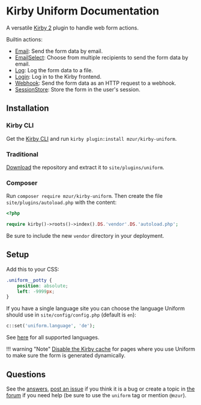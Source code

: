 # Kirby Uniform Documentation

A versatile [Kirby 2](http://getkirby.com) plugin to handle web form actions.

Builtin actions:

- [Email](actions/email): Send the form data by email.
- [EmailSelect](actions/email-select): Choose from multiple recipients to send the form data by email.
- [Log](actions/log): Log the form data to a file.
- [Login](actions/login): Log in to the Kirby frontend.
- [Webhook](actions/webhook): Send the form data as an HTTP request to a webhook.
- [SessionStore](actions/session-store): Store the form in the user's session.

## Installation

### Kirby CLI

Get the [Kirby CLI](https://github.com/getkirby/cli) and run `kirby plugin:install mzur/kirby-uniform`.

### Traditional

[Download](https://github.com/mzur/kirby-uniform/archive/master.zip) the repository and extract it to `site/plugins/uniform`.

### Composer

Run `composer require mzur/kirby-uniform`. Then create the file `site/plugins/autoload.php` with the content:

```php
<?php

require kirby()->roots()->index().DS.'vendor'.DS.'autoload.php';
```

Be sure to include the new `vendor` directory in your deployment.

## Setup

Add this to your CSS:

```css
.uniform__potty {
    position: absolute;
    left: -9999px;
}
```

If you have a single language site you can choose the language Uniform should use in `site/config/config.php` (default is `en`):

```php
c::set('uniform.language', 'de');
```

See [here](https://github.com/mzur/kirby-uniform/tree/master/languages) for all supported languages.

!!! warning "Note"
    [Disable the Kirby cache](https://getkirby.com/docs/developer-guide/advanced/caching#ignoring-pages) for pages where you use Uniform to make sure the form is generated dynamically.

## Questions

See the [answers](answers), [post an issue](https://github.com/mzur/kirby-uniform/issues) if you think it is a bug or create a topic in [the forum](https://forum.getkirby.com/) if you need help (be sure to use the `uniform` tag or mention `@mzur`).
